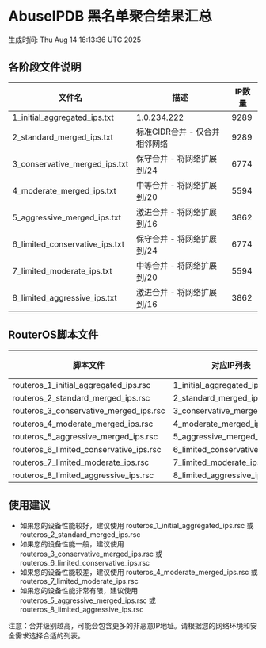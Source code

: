 # AbuseIPDB 黑名单聚合结果汇总
生成时间: Thu Aug 14 16:13:36 UTC 2025

## 各阶段文件说明

| 文件名 | 描述 | IP数量 |
|--------|------|--------|
| 1_initial_aggregated_ips.txt | 1.0.234.222 | 9289 |
| 2_standard_merged_ips.txt | 标准CIDR合并 - 仅合并相邻网络 | 9289 |
| 3_conservative_merged_ips.txt | 保守合并 - 将网络扩展到/24 | 6774 |
| 4_moderate_merged_ips.txt | 中等合并 - 将网络扩展到/20 | 5594 |
| 5_aggressive_merged_ips.txt | 激进合并 - 将网络扩展到/16 | 3862 |
| 6_limited_conservative_ips.txt | 保守合并 - 将网络扩展到/24 | 6774 |
| 7_limited_moderate_ips.txt | 中等合并 - 将网络扩展到/20 | 5594 |
| 8_limited_aggressive_ips.txt | 激进合并 - 将网络扩展到/16 | 3862 |

## RouterOS脚本文件

| 脚本文件 | 对应IP列表 | IP数量 |
|----------|------------|--------|
| routeros_1_initial_aggregated_ips.rsc | 1_initial_aggregated_ips.txt | 9289 |
| routeros_2_standard_merged_ips.rsc | 2_standard_merged_ips.txt | 9289 |
| routeros_3_conservative_merged_ips.rsc | 3_conservative_merged_ips.txt | 6774 |
| routeros_4_moderate_merged_ips.rsc | 4_moderate_merged_ips.txt | 5594 |
| routeros_5_aggressive_merged_ips.rsc | 5_aggressive_merged_ips.txt | 3862 |
| routeros_6_limited_conservative_ips.rsc | 6_limited_conservative_ips.txt | 6774 |
| routeros_7_limited_moderate_ips.rsc | 7_limited_moderate_ips.txt | 5594 |
| routeros_8_limited_aggressive_ips.rsc | 8_limited_aggressive_ips.txt | 3862 |

## 使用建议

- 如果您的设备性能较好，建议使用 routeros_1_initial_aggregated_ips.rsc 或 routeros_2_standard_merged_ips.rsc
- 如果您的设备性能一般，建议使用 routeros_3_conservative_merged_ips.rsc 或 routeros_6_limited_conservative_ips.rsc
- 如果您的设备性能较差，建议使用 routeros_4_moderate_merged_ips.rsc 或 routeros_7_limited_moderate_ips.rsc
- 如果您的设备性能非常有限，建议使用 routeros_5_aggressive_merged_ips.rsc 或 routeros_8_limited_aggressive_ips.rsc

注意：合并级别越高，可能会包含更多的非恶意IP地址。请根据您的网络环境和安全需求选择合适的列表。
